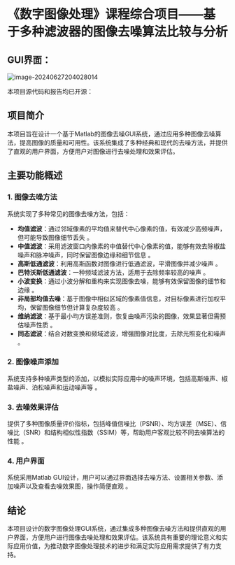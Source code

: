 #  **《数字图像处理》课程综合项目**——**基于多种滤波器的图像去噪算法比较与分析**

## GUI界面：

![image-20240627204028014](https://cdn.jsdelivr.net/gh/kennems/blog-image/image-20240627204028014.png)

本项目源代码和报告均已开源：

## 项目简介

本项目旨在设计一个基于Matlab的图像去噪GUI系统，通过应用多种图像去噪算法，提高图像的质量和可用性。该系统集成了多种经典和现代的去噪方法，并提供了直观的用户界面，方便用户对图像进行去噪处理和效果评估。

## 主要功能概述

### 1. 图像去噪方法
系统实现了多种常见的图像去噪方法，包括：

- **均值滤波**：通过邻域像素的平均值来替代中心像素的值，有效减少高频噪声，但可能导致图像细节丢失 。
- **中值滤波**：采用滤波窗口内像素的中值替代中心像素的值，能够有效去除椒盐噪声和脉冲噪声，同时保留图像边缘和细节信息 。
- **高斯低通滤波**：利用高斯函数对图像进行低通滤波，平滑图像并减少噪声 。
- **巴特沃斯低通滤波**：一种频域滤波方法，适用于去除频率较高的噪声 。
- **小波变换**：通过小波分解和重构来实现图像去噪，能够有效保留图像的细节和边缘 。
- **非局部均值去噪**：基于图像中相似区域的像素值信息，对目标像素进行加权平均，保留图像细节但计算复杂度较高 。
- **维纳滤波**：基于最小均方误差准则，恢复由噪声污染的图像，效果显著但需预估噪声性质 。
- **同态滤波**：结合对数变换和频域滤波，增强图像对比度，去除光照变化和噪声 。

### 2. 图像噪声添加
系统支持多种噪声类型的添加，以模拟实际应用中的噪声环境，包括高斯噪声、椒盐噪声、泊松噪声和运动噪声等 。

### 3. 去噪效果评估
提供了多种图像质量评价指标，包括峰值信噪比（PSNR）、均方误差（MSE）、信噪比（SNR）和结构相似性指数（SSIM）等，帮助用户客观比较不同去噪算法的性能 。

### 4. 用户界面
系统采用Matlab GUI设计，用户可以通过界面选择去噪方法、设置相关参数、添加噪声以及查看去噪效果图，操作简便直观 。

## 结论

本项目设计的数字图像处理GUI系统，通过集成多种图像去噪方法和提供直观的用户界面，方便用户进行图像去噪处理和效果评估。该系统具有重要的理论意义和实际应用价值，为推动数字图像处理技术的进步和满足实际应用需求提供了有力支持。